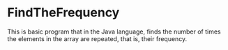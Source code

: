 # FindTheFrequency
This is basic program that  in the Java language, finds the number of times the elements in the array are repeated, that is, their frequency.
